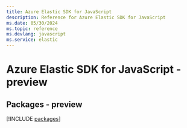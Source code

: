 ```yaml
---
title: Azure Elastic SDK for JavaScript
description: Reference for Azure Elastic SDK for JavaScript
ms.date: 05/30/2024
ms.topic: reference
ms.devlang: javascript
ms.service: elastic
---
```

# Azure Elastic SDK for JavaScript - preview
## Packages - preview
[!INCLUDE [packages](elastic-index.md)]
